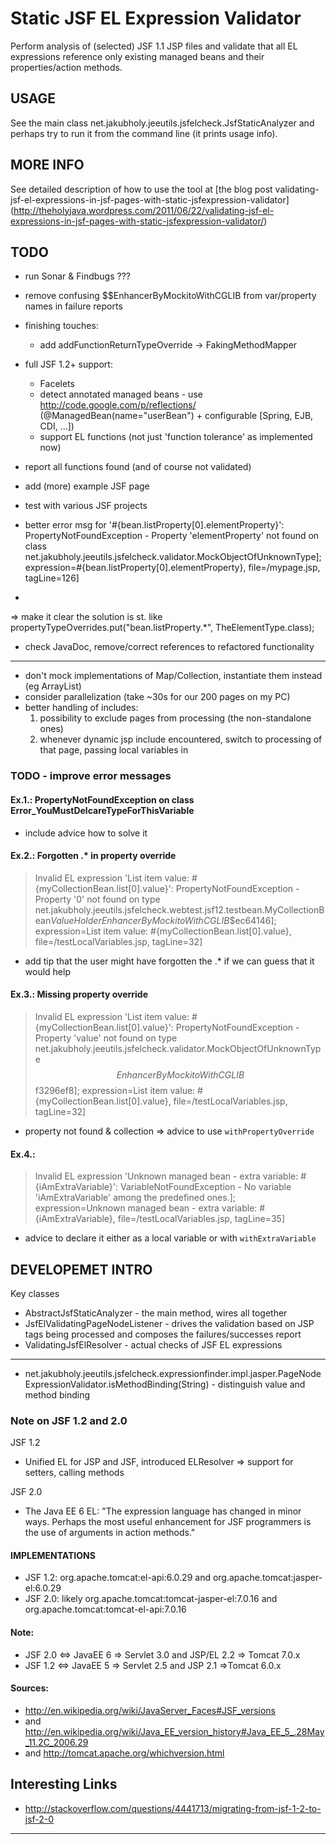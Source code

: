 Static JSF EL Expression Validator
==================================

Perform analysis of (selected) JSF 1.1 JSP files and validate that
all EL expressions reference only existing managed beans and their
properties/action methods.

USAGE
-----
See the main class net.jakubholy.jeeutils.jsfelcheck.JsfStaticAnalyzer
and perhaps try to run it from the command line (it prints usage info).

MORE INFO
---------

See detailed description of how to use the tool at [the blog post validating-jsf-el-expressions-in-jsf-pages-with-static-jsfexpression-validator]
(http://theholyjava.wordpress.com/2011/06/22/validating-jsf-el-expressions-in-jsf-pages-with-static-jsfexpression-validator/)

TODO
----
- run Sonar & Findbugs ???

- remove confusing $$EnhancerByMockitoWithCGLIB from var/property names in failure reports

- finishing touches:
    - add addFunctionReturnTypeOverride -> FakingMethodMapper
- full JSF 1.2+ support:
    - Facelets
    - detect annotated managed beans - use http://code.google.com/p/reflections/ (@ManagedBean(name="userBean") + configurable [Spring, EJB, CDI, ...])
    - support EL functions (not just 'function tolerance' as implemented now)

- report all functions found (and of course not validated)
- add (more) example JSF page
- test with various JSF projects
- better error msg for
    '#{bean.listProperty[0].elementProperty}': PropertyNotFoundException - Property 'elementProperty' not found on class net.jakubholy.jeeutils.jsfelcheck.validator.MockObjectOfUnknownType]; expression=#{bean.listProperty[0].elementProperty}, file=/mypage.jsp, tagLine=126]
-
 => make it clear the solution is st. like propertyTypeOverrides.put("bean.listProperty.*",  TheElementType.class);
- check JavaDoc, remove/correct references to refactored functionality

---
- don't mock implementations of Map/Collection, instantiate them instead (eg ArrayList)
- consider parallelization (take ~30s for our 200 pages on my PC)
- better handling of includes:
    1) possibility to exclude pages from processing (the non-standalone ones)
    2) whenever dynamic jsp include encountered, switch to processing of that page, passing local variables in

### TODO - improve error messages ###
#### Ex.1.: PropertyNotFoundException on class Error_YouMustDelcareTypeForThisVariable
- include advice how to solve it

#### Ex.2.: Forgotten .* in property override
> Invalid EL expression 'List item value: #{myCollectionBean.list[0].value}': PropertyNotFoundException - Property '0' not found
> on type net.jakubholy.jeeutils.jsfelcheck.webtest.jsf12.testbean.MyCollectionBean$ValueHolder$$EnhancerByMockitoWithCGLIB$$ec64146];
> expression=List item value: #{myCollectionBean.list[0].value}, file=/testLocalVariables.jsp, tagLine=32]
- add tip that the user might have forgotten the .* if we can guess that it would help

#### Ex.3.: Missing property override
> Invalid EL expression 'List item value: #{myCollectionBean.list[0].value}': PropertyNotFoundException - Property
> 'value' not found on type net.jakubholy.jeeutils.jsfelcheck.validator.MockObjectOfUnknownType$$EnhancerByMockitoWithCGLIB$$f3296ef8];
> expression=List item value: #{myCollectionBean.list[0].value}, file=/testLocalVariables.jsp, tagLine=32]
- property not found & collection => advice to use `withPropertyOverride`

#### Ex.4.:
> Invalid EL expression 'Unknown managed bean - extra variable: #{iAmExtraVariable}': VariableNotFoundException -
> No variable 'iAmExtraVariable' among the predefined ones.];
> expression=Unknown managed bean - extra variable: #{iAmExtraVariable}, file=/testLocalVariables.jsp, tagLine=35]
- advice to declare it either as a local variable or with `withExtraVariable`


DEVELOPEMET INTRO
-----------------

Key classes
- AbstractJsfStaticAnalyzer - the main method, wires all together
- JsfElValidatingPageNodeListener - drives the validation based on JSP tags being processed
    and composes the failures/successes report
- ValidatingJsfElResolver - actual checks of JSF EL expressions

---
- net.jakubholy.jeeutils.jsfelcheck.expressionfinder.impl.jasper.PageNodeExpressionValidator.isMethodBinding(String) - distinguish value and method binding

### Note on JSF 1.2 and 2.0 ###

 JSF 1.2
 - Unified EL for JSP and JSF, introduced ELResolver => support for setters, calling methods

 JSF 2.0
 - The Java EE 6 EL: "The expression language has changed in minor ways. Perhaps the most useful enhancement for JSF programmers is the use of arguments in action methods."

 #### IMPLEMENTATIONS
 - JSF 1.2: org.apache.tomcat:el-api:6.0.29 and org.apache.tomcat:jasper-el:6.0.29
 - JSF 2.0: likely org.apache.tomcat:tomcat-jasper-el:7.0.16 and org.apache.tomcat:tomcat-el-api:7.0.16

 #### Note:
 - JSF 2.0 <=> JavaEE 6 => Servlet 3.0 and JSP/EL 2.2 => Tomcat 7.0.x
 - JSF 1.2 <=> JavaEE 5 => Servlet 2.5 and JSP 2.1 =>Tomcat 6.0.x

 #### Sources:
 - http://en.wikipedia.org/wiki/JavaServer_Faces#JSF_versions
 - and http://en.wikipedia.org/wiki/Java_EE_version_history#Java_EE_5_.28May_11.2C_2006.29
 - and http://tomcat.apache.org/whichversion.html

Interesting Links
-----------------
- http://stackoverflow.com/questions/4441713/migrating-from-jsf-1-2-to-jsf-2-0

---------

